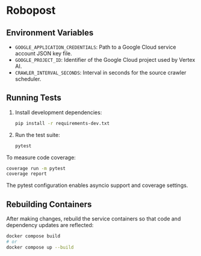 # Robopost
## Environment Variables

- `GOOGLE_APPLICATION_CREDENTIALS`: Path to a Google Cloud service account JSON key file.
- `GOOGLE_PROJECT_ID`: Identifier of the Google Cloud project used by Vertex AI.
- `CRAWLER_INTERVAL_SECONDS`: Interval in seconds for the source crawler scheduler.

## Running Tests

1. Install development dependencies:
   ```bash
   pip install -r requirements-dev.txt
   ```
2. Run the test suite:
   ```bash
   pytest
   ```

To measure code coverage:
```bash
coverage run -m pytest
coverage report
```
The pytest configuration enables asyncio support and coverage settings.

## Rebuilding Containers

After making changes, rebuild the service containers so that code and dependency updates are reflected:

```bash
docker compose build
# or
docker compose up --build
```
